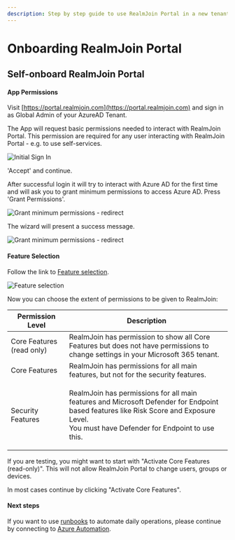 ```yaml
---
description: Step by step guide to use RealmJoin Portal in a new tenant
---
```


# Onboarding RealmJoin Portal

## Self-onboard RealmJoin Portal

#### App Permissions

Visit [https://portal.realmjoin.com](https://portal.realmjoin.com) and sign in as Global Admin of your AzureAD Tenant.

The App will request basic permissions needed to interact with RealmJoin Portal. This permission are required for any user interacting with RealmJoin Portal - e.g. to use self-services.

![Initial Sign In](../../.gitbook/assets/onboarding-img1.png)

'Accept' and continue.

After successful login it will try to interact with Azure AD for the first time and will ask you to grant minimum permissions to access Azure AD. Press 'Grant Permissions'.

![Grant minimum permissions - redirect](../../.gitbook/assets/onboarding-img2.png)

The wizard will present a success message.

![Grant minimum permissions - redirect](../../.gitbook/assets/onboarding-img3.png)

#### Feature Selection

Follow the link to [Feature selection](https://portal.realmjoin.com/organization/features).

![Feature selection](../../.gitbook/assets/onboarding-img4.png)

Now you can choose the extent of permissions to be given to RealmJoin:

| Permission Level          | Description                                                                                                                                                                                       |
| ------------------------- | ------------------------------------------------------------------------------------------------------------------------------------------------------------------------------------------------- |
| Core Features (read only) | RealmJoin has permission to show all Core Features but does not have permissions to change settings in your Microsoft 365 tenant.                                                                 |
| Core Features             | RealmJoin has permissions for all main features, but not for the security features.                                                                                                               |
| Security Features         | <p>RealmJoin has permissions for all main features and Microsoft Defender for Endpoint based features like Risk Score and Exposure Level.<br>You must have Defender for Endpoint to use this.</p> |

If you are testing, you might want to start with "Activate Core Features (read-only)". This will not allow RealmJoin Portal to change users, groups or devices.

In most cases continue by clicking "Activate Core Features".

#### Next steps

If you want to use [runbooks](../../runbooks/) to automate daily operations, please continue by connecting to [Azure Automation](../connecting-azure-automation/).
